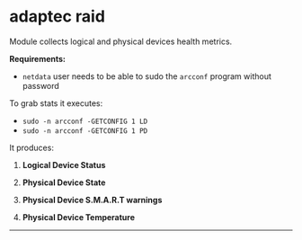 # adaptec raid

Module collects logical and physical devices health metrics.

**Requirements:**
 * `netdata` user needs to be able to sudo the `arcconf` program without password

To grab stats it executes:
 * `sudo -n arcconf -GETCONFIG 1 LD`
 * `sudo -n arcconf -GETCONFIG 1 PD`


It produces:

1. **Logical Device Status**

2. **Physical Device State**

3. **Physical Device S.M.A.R.T warnings**

4. **Physical Device Temperature**

---
